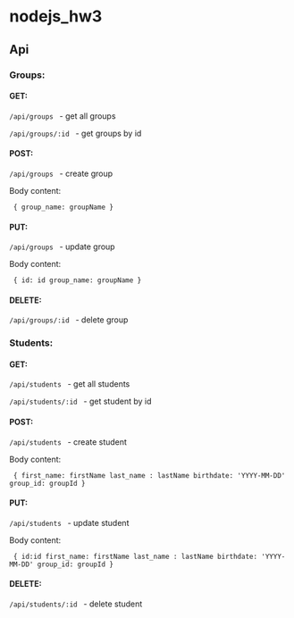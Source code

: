 # nodejs_hw3

## Api 
### Groups:
#### GET:
`/api/groups ` - get all groups

`/api/groups/:id ` - get groups by id
#### POST:
`/api/groups ` - create group

Body content:

`
{
  group_name: groupName
}`

#### PUT:
`/api/groups ` - update group

Body content:

`
{
  id: id
  group_name: groupName
}`

#### DELETE:
`/api/groups/:id ` - delete group

### Students:
#### GET:
`/api/students ` - get all students

`/api/students/:id ` - get student by id
#### POST:
`/api/students ` - create student

Body content:

`
{
  first_name: firstName
  last_name : lastName
  birthdate: 'YYYY-MM-DD'
  group_id: groupId
}`

#### PUT:
`/api/students ` - update student

Body content:

`
{
  id:id
  first_name: firstName
  last_name : lastName
  birthdate: 'YYYY-MM-DD'
  group_id: groupId
}`

#### DELETE:
`/api/students/:id ` - delete student


